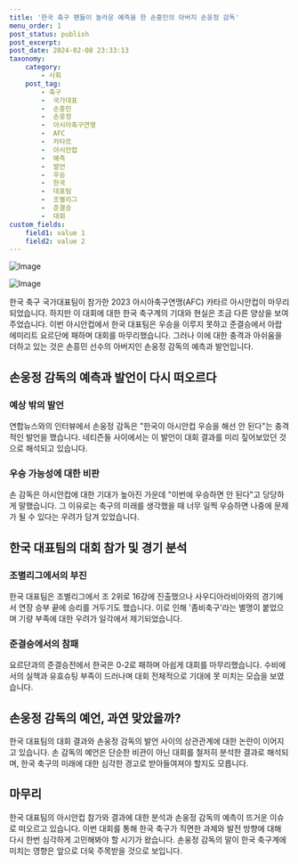 ```yaml
---
title: '한국 축구 팬들이 놀라운 예측을 한 손흥민의 아버지 손웅정 감독'
menu_order: 1
post_status: publish
post_excerpt: 
post_date: 2024-02-08 23:33:13
taxonomy:
    category:
        - 사회
    post_tag:
        - 축구
        -  국가대표
        -  손흥민
        -  손웅정
        -  아시아축구연맹
        -  AFC
        -  카타르
        -  아시안컵
        -  예측
        -  발언
        -  우승
        -  한국
        -  대표팀
        -  조별리그
        -  준결승
        -  대회
custom_fields:
    field1: value 1
    field2: value 2
---
```


![Image](https://imgnews.pstatic.net/image/023/2024/02/07/0003815496_001_20240207104501057.jpg?type=w647)

![Image](https://imgnews.pstatic.net/image/023/2024/02/07/0003815496_002_20240207104501128.jpg?type=w647)

한국 축구 국가대표팀이 참가한 2023 아시아축구연맹(AFC) 카타르 아시안컵이 마무리되었습니다. 하지만 이 대회에 대한 한국 축구계의 기대와 현실은 조금 다른 양상을 보여주었습니다. 이번 아시안컵에서 한국 대표팀은 우승을 이루지 못하고 준결승에서 아랍 에미리트 요르단에 패하며 대회를 마무리했습니다. 그러나 이에 대한 충격과 아쉬움을 더하고 있는 것은 손흥민 선수의 아버지인 손웅정 감독의 예측과 발언입니다.
## 손웅정 감독의 예측과 발언이 다시 떠오르다
### 예상 밖의 발언
연합뉴스와의 인터뷰에서 손웅정 감독은 "한국이 아시안컵 우승을 해선 안 된다"는 충격적인 발언을 했습니다. 네티즌들 사이에서는 이 발언이 대회 결과를 미리 짚어보았던 것으로 해석되고 있습니다.
### 우승 가능성에 대한 비판
손 감독은 아시안컵에 대한 기대가 높아진 가운데 "이번에 우승하면 안 된다"고 당당하게 말했습니다. 그 이유로는 축구의 미래를 생각했을 때 너무 일찍 우승하면 나중에 문제가 될 수 있다는 우려가 담겨 있었습니다.
## 한국 대표팀의 대회 참가 및 경기 분석
### 조별리그에서의 부진
한국 대표팀은 조별리그에서 조 2위로 16강에 진출했으나 사우디아라비아와의 경기에서 연장 승부 끝에 승리를 거두기도 했습니다. 이로 인해 '좀비축구'라는 별명이 붙었으며 기량 부족에 대한 우려가 일각에서 제기되었습니다.
### 준결승에서의 참패
요르단과의 준결승전에서 한국은 0-2로 패하며 아쉽게 대회를 마무리했습니다. 수비에서의 실책과 유효슈팅 부족이 드러나며 대회 전체적으로 기대에 못 미치는 모습을 보였습니다.
## 손웅정 감독의 예언, 과연 맞았을까?
한국 대표팀의 대회 결과와 손웅정 감독의 발언 사이의 상관관계에 대한 논란이 이어지고 있습니다. 손 감독의 예언은 단순한 비관이 아닌 대회를 철저히 분석한 결과로 해석되며, 한국 축구의 미래에 대한 심각한 경고로 받아들여져야 할지도 모릅니다.
## 마무리
한국 대표팀의 아시안컵 참가와 결과에 대한 분석과 손웅정 감독의 예측이 뜨거운 이슈로 떠오르고 있습니다. 이번 대회를 통해 한국 축구가 직면한 과제와 발전 방향에 대해 다시 한번 심각하게 고민해봐야 할 시기가 왔습니다. 손웅정 감독의 말이 한국 축구계에 미치는 영향은 앞으로 더욱 주목받을 것으로 보입니다.

